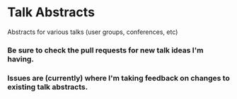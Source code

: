 # Talk Abstracts
Abstracts for various talks (user groups, conferences, etc)

### Be sure to check the pull requests for new talk ideas I'm having.

### Issues are (currently) where I'm taking feedback on changes to existing talk abstracts.
